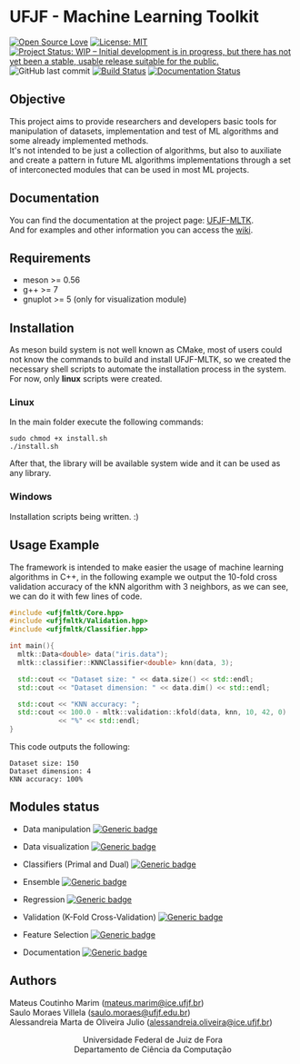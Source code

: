# UFJF - Machine Learning Toolkit

[![Open Source Love](https://badges.frapsoft.com/os/v1/open-source.png?v=103)](https://github.com/ellerbrock/open-source-badges/) 
[![License: MIT](https://img.shields.io/badge/License-MIT-yellow.svg)](https://opensource.org/licenses/MIT)
[![Project Status: WIP – Initial development is in progress, but there has not yet been a stable, usable release suitable for the public.](https://www.repostatus.org/badges/latest/wip.svg)](https://www.repostatus.org/#wip)
![GitHub last commit](https://img.shields.io/github/last-commit/mateus558/UFJF-MLTK)
[![Build Status](https://travis-ci.org/mateus558/UFJF-MLTK.svg?branch=main)](https://travis-ci.org/mateus558/UFJF-MLTK)
[![Documentation Status](https://readthedocs.org/projects/ufjf-mltk/badge/?version=documentation)](https://ufjf-mltk.readthedocs.io/en/documentation/?badge=documentation)


## Objective
This project aims to provide researchers and developers basic tools for manipulation of datasets, implementation and test of ML algorithms
and some already implemented methods.<br />
It's not intended to be just a collection of algorithms, but also to auxiliate and create a pattern in future ML algorithms implementations
through a set of interconected modules that can be used in most ML projects.<br />

## Documentation
You can find the documentation at the project page: [UFJF-MLTK](https://mateus558.github.io/UFJF-MLTK/index.html). <br />
And for examples and other information you can access the [wiki](https://github.com/mateus558/Machine-Learning-Toolkit/wiki).

## Requirements
* meson >= 0.56
* g++ >= 7
* gnuplot >= 5 (only for visualization module)

## Installation
As meson build system is not well known as CMake, most of users could not know the commands to build and install UFJF-MLTK, so we created the necessary shell scripts to automate the installation process in the system. For now, only **linux** scripts were created. 

### Linux

In the main folder execute the following commands:
```
sudo chmod +x install.sh
./install.sh
```
After that, the library will be available system wide and it can be used as any library.

### Windows

Installation scripts being written. :)

## Usage Example

The framework is intended to make easier the usage of machine learning algorithms in C++, in the following example we output the 10-fold cross validation accuracy of the kNN algorithm with 3 neighbors, as we can see, we can do it with few lines of code.  

```cpp
#include <ufjfmltk/Core.hpp>
#include <ufjfmltk/Validation.hpp>
#include <ufjfmltk/Classifier.hpp>

int main(){
  mltk::Data<double> data("iris.data");
  mltk::classifier::KNNClassifier<double> knn(data, 3);

  std::cout << "Dataset size: " << data.size() << std::endl;
  std::cout << "Dataset dimension: " << data.dim() << std::endl;

  std::cout << "KNN accuracy: ";
  std::cout << 100.0 - mltk::validation::kfold(data, knn, 10, 42, 0) 
            << "%" << std::endl;
}
```
This code outputs the following:

```
Dataset size: 150
Dataset dimension: 4
KNN accuracy: 100%
```


## Modules status
* Data manipulation [![Generic badge](https://img.shields.io/badge/status-Ready-green.svg)](https://shields.io/)

* Data visualization [![Generic badge](https://img.shields.io/badge/status-Ready-green.svg)](https://shields.io/)
* Classifiers (Primal and Dual) [![Generic badge](https://img.shields.io/badge/status-Ready-green.svg)](https://shields.io/)
* Ensemble [![Generic badge](https://img.shields.io/badge/status-WIP-yellow.svg)](https://shields.io/)
* Regression [![Generic badge](https://img.shields.io/badge/status-WIP-yellow.svg)](https://shields.io/)
* Validation (K-Fold Cross-Validation) [![Generic badge](https://img.shields.io/badge/status-Ready-green.svg)](https://shields.io/)
* Feature Selection [![Generic badge](https://img.shields.io/badge/status-Ready-green.svg)](https://shields.io/)
* Documentation [![Generic badge](https://img.shields.io/badge/status-WIP-yellow.svg)](https://shields.io/)


## Authors
Mateus Coutinho Marim (mateus.marim@ice.ufjf.br) <br />
Saulo Moraes Villela (saulo.moraes@ufjf.edu.br)<br />
Alessandreia Marta de Oliveira Julio (alessandreia.oliveira@ice.ufjf.br)<br />

<p align="center">
  Universidade Federal de Juiz de Fora <br />
  Departamento de Ciência da Computação
</p>
